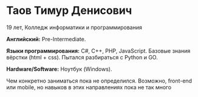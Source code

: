 Таов Тимур Денисович
====================

19 лет, Колледж информатики и программирования

**Английский:** Pre-Intermediate.

**Языки программирования:** C#, C++, PHP, JavaScript. Базовые знания вёрстки (html + css). Пытался разбираться с Python и GO.

**Hardware/Software:** Ноутбук (Windows).

Чем конкретно заниматься пока не определился. Возможно, front-end или mobile, но навыков в этих направлениях пока не так много